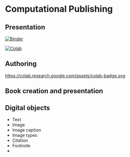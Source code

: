 # Computational Publishing

## Presentation
            
[![Binder](https://mybinder.org/badge_logo.svg)](https://mybinder.org/v2/gh/mrchristian/computational-publishing-for-culture/HEAD)
            
[![Colab](https://colab.research.google.com/assets/colab-badge.svg)](https://colab.research.google.com/github/mrchristian/jupyter_binder/blob/main/colab.ipynb)

## Authoring

https://colab.research.google.com/assets/colab-badge.svg

## Book creation and presentation


## Digital objects

  - Text
  - Image
  - Image caption
  - Image types
  - Citation
  - Footnote
  - 
  
